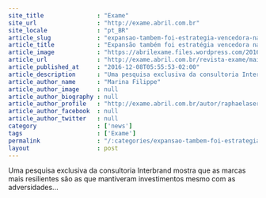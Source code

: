```yaml
---
site_title               : "Exame"
site_url                 : "http://exame.abril.com.br"
site_locale              : "pt_BR"
article_slug             : "expansao-tambem-foi-estrategia-vencedora-na-crise"
article_title            : "Expansão também foi estratégia vencedora na crise"
article_image            : "https://abrilexame.files.wordpress.com/2016/11/cvc.jpg?quality=70&strip=all&w=680"
article_url              : "http://exame.abril.com.br/revista-exame/mais-fortes-apesar-da-crise/"
article_published_at     : "2016-12-08T05:55:53-02:00"
article_description      : "Uma pesquisa exclusiva da consultoria Interbrand mostra que as marcas mais resilientes são as que mantiveram investimentos mesmo com as adversidades..."
article_author_name      : "Marina Filippe"
article_author_image     : null
article_author_biography : null
article_author_profile   : "http://exame.abril.com.br/autor/raphaelasereno/"
article_author_facebook  : null
article_author_twitter   : null
category                 : ['news']
tags                     : ['Exame']
permalink                : "/:categories/expansao-tambem-foi-estrategia-vencedora-na-crise/"
layout                   : post
---
```


Uma pesquisa exclusiva da consultoria Interbrand mostra que as marcas mais resilientes são as que mantiveram investimentos mesmo com as adversidades...
